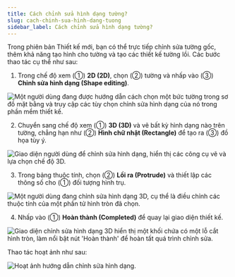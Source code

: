 ```yaml
---
title: Cách chỉnh sửa hình dạng tường?
slug: cach-chinh-sua-hinh-dang-tuong
sidebar_label: Cách chỉnh sửa hình dạng tường?
---
```


Trong phiên bản Thiết kế mới, bạn có thể trực tiếp chỉnh sửa tường gốc, thêm khả năng tạo hình cho tường và tạo các thiết kế tường lồi. Các bước thao tác cụ thể như sau:

1. Trong chế độ xem (①) **2D (2D)**, chọn (②) tường và nhấp vào (③) **Chỉnh sửa hình dạng (Shape editing)**.

![Một người dùng đang được hướng dẫn cách chọn một bức tường trong sơ đồ mặt bằng và truy cập các tùy chọn chỉnh sửa hình dạng của nó trong phần mềm thiết kế.](https://storage.googleapis.com/jegavn_kb/images/9a90315b-95d9-4856-8935-5d95b59d046e.png)

2. Chuyển sang chế độ xem (①) **3D (3D)** và vẽ bất kỳ hình dạng nào trên tường, chẳng hạn như (②) **Hình chữ nhật (Rectangle)** để tạo ra (③) đồ họa tùy ý.

![Giao diện người dùng để chỉnh sửa hình dạng, hiển thị các công cụ vẽ và lựa chọn chế độ 3D.](https://storage.googleapis.com/jegavn_kb/images/1fe4e5af-a2ab-4ace-8c45-c5e6d8fbfbb3.png)

3. Trong bảng thuộc tính, chọn (②) **Lồi ra (Protrude)** và thiết lập các thông số cho (①) đối tượng hình trụ.

![Một người dùng đang chỉnh sửa hình dạng 3D, cụ thể là điều chỉnh các thuộc tính của một phần tử hình tròn đã chọn.](https://storage.googleapis.com/jegavn_kb/images/ccb90369-30a9-4205-8712-a09ef4a6f31f.png)

4. Nhấp vào (①) **Hoàn thành (Completed)** để quay lại giao diện thiết kế.

![Giao diện chỉnh sửa hình dạng 3D hiển thị một khối chứa có một lỗ cắt hình tròn, làm nổi bật nút 'Hoàn thành' để hoàn tất quá trình chỉnh sửa.](https://storage.googleapis.com/jegavn_kb/images/ecd2bcc3-032f-4b3c-962a-1cc72255db8c.png)

Thao tác hoạt ảnh như sau:

![Hoạt ảnh hướng dẫn chỉnh sửa hình dạng.](https://storage.googleapis.com/jegavn_kb/images/ezgif-3-38b11fe3b3.gif)